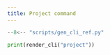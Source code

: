 ```yaml
---
title: Project command
---
```


```python exec="1"
--8<-- "scripts/gen_cli_ref.py"

print(render_cli("project"))
```

